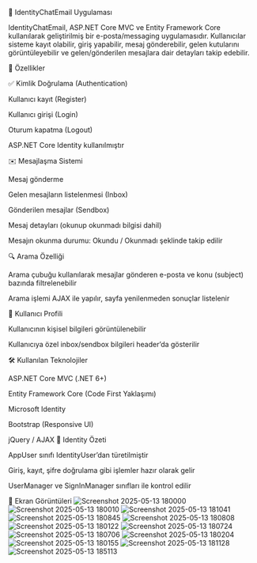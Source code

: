📧 IdentityChatEmail Uygulaması

IdentityChatEmail, ASP.NET Core MVC ve Entity Framework Core kullanılarak geliştirilmiş bir e-posta/messaging uygulamasıdır. Kullanıcılar sisteme kayıt olabilir, giriş yapabilir, mesaj gönderebilir, gelen kutularını görüntüleyebilir ve gelen/gönderilen mesajlara dair detayları takip edebilir.

🚀 Özellikler

✅ Kimlik Doğrulama (Authentication)

Kullanıcı kayıt (Register)

Kullanıcı girişi (Login)

Oturum kapatma (Logout)

ASP.NET Core Identity kullanılmıştır

✉️ Mesajlaşma Sistemi

Mesaj gönderme

Gelen mesajların listelenmesi (Inbox)

Gönderilen mesajlar (Sendbox)

Mesaj detayları (okunup okunmadı bilgisi dahil)

Mesajın okunma durumu: Okundu / Okunmadı şeklinde takip edilir

🔍 Arama Özelliği

Arama çubuğu kullanılarak mesajlar gönderen e-posta ve konu (subject) bazında filtrelenebilir

Arama işlemi AJAX ile yapılır, sayfa yenilenmeden sonuçlar listelenir

👤 Kullanıcı Profili

Kullanıcının kişisel bilgileri görüntülenebilir

Kullanıcıya özel inbox/sendbox bilgileri header’da gösterilir

🛠️ Kullanılan Teknolojiler

ASP.NET Core MVC (.NET 6+)

Entity Framework Core (Code First Yaklaşımı)

Microsoft Identity

Bootstrap (Responsive UI)

jQuery / AJAX
🔐 Identity Özeti

AppUser sınıfı IdentityUser’dan türetilmiştir

Giriş, kayıt, şifre doğrulama gibi işlemler hazır olarak gelir

UserManager ve SignInManager sınıfları ile kontrol edilir


📸 Ekran Görüntüleri
![Screenshot 2025-05-13 180000](https://github.com/user-attachments/assets/0e8f2696-de82-41bc-9c44-a43a3fe3b3b9)
![Screenshot 2025-05-13 180010](https://github.com/user-attachments/assets/d53d7d0d-8c17-4673-b962-40906da54cdc)
![Screenshot 2025-05-13 181041](https://github.com/user-attachments/assets/3bafdb6f-0f47-4c17-88b7-66e486bb4ab0)
![Screenshot 2025-05-13 180845](https://github.com/user-attachments/assets/6a5d2ba9-6f61-4ce1-b995-3efcc8320c59)
![Screenshot 2025-05-13 180808](https://github.com/user-attachments/assets/935b63ba-e000-4b72-96f5-1b15a8eb502b)
![Screenshot 2025-05-13 180122](https://github.com/user-attachments/assets/4b2fcbb6-f562-40f2-b9b1-4f9d4e5f3336)
![Screenshot 2025-05-13 180724](https://github.com/user-attachments/assets/9de837f7-846b-43be-80ee-389145b8edc7)
![Screenshot 2025-05-13 180706](https://github.com/user-attachments/assets/e035be87-06a0-44a5-ba00-bb95d9d8c938)
![Screenshot 2025-05-13 180204](https://github.com/user-attachments/assets/1e9f96b0-2c77-4583-9172-b33093036560)
![Screenshot 2025-05-13 180155](https://github.com/user-attachments/assets/7e2bfac3-b24e-43b8-b5c9-a776d5bad85f)
![Screenshot 2025-05-13 181128](https://github.com/user-attachments/assets/6cfd74b8-c3e6-4a63-9b41-f19753c15222)
![Screenshot 2025-05-13 185113](https://github.com/user-attachments/assets/abc15d57-dbbd-4fc9-a6fd-92c8d22900b4)

